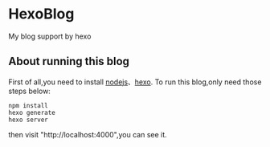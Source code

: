 # HexoBlog
My blog support by hexo
## About running this blog   
First of all,you need to install [nodejs](https://nodejs.org/en/)、[hexo](https://hexo.io/).
To run this blog,only need those steps below:    
```
npm install
hexo generate
hexo server
```
then visit "http://localhost:4000",you can see it.
